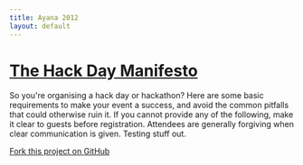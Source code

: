 ```yaml
---
title: Ayana 2012
layout: default
---
```


# [The Hack Day Manifesto][self]

So you're organising a hack day or hackathon? Here are some basic requirements
to make your event a success, and avoid the common pitfalls that could otherwise
ruin it. If you cannot provide any of the following, make it clear to guests
before registration. Attendees are generally forgiving when clear communication
is given.
Testing stuff out.

[Fork this project on GitHub][github]

[self]: http://ayana.in/ "Ayana 12"
[github]: https://github.com/ayana12/ayana12.github.com/ "Fork on GitHub"
